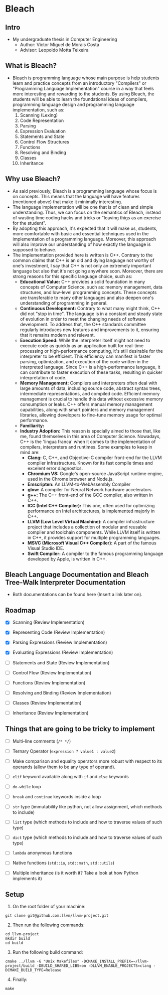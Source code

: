 # Bleach

## Intro
* My undergraduate thesis in Computer Engineering
  * Author: Victor Miguel de Morais Costa
  * Advisor: Leopoldo Motta Teixeira


## What is Bleach?
* Bleach is programming language whose main purpose is help students learn and practice concepts from an introductory "Compilers" or "Programming Language Implementation" course in a way that feels more interesting and rewarding to the students. By using Bleach, the students will be able to learn the foundational ideas of compilers, programming language design and programming language implementation, such as:
  01. Scanning (Lexing)
  02. Code Representation
  03. Parsing
  04. Expression Evaluation
  05. Statements and State
  06. Control Flow Structures
  07. Functions
  08. Resolving and Binding
  09. Classes
  10. Inheritance


## Why use Bleach?
* As said previously, Bleach is a programming language whose focus is on concepts. This means that the language will have features (mentioned above) that make it minimally interesting.
* The language implementation will be one that is of clean and simple understanding. Thus, we can focus on the semantics of Bleach, instead of wasting time coding hacks and tricks or "leaving thigs as an exercise for the student".
* By adopting this approach, it's expected that it will make us, students, more comfortable with basic and essential techniques used in the implementation of a programming language. Moreover, this approach will also improve our understanding of how exactly the language is supposed to behave.
* The implementation provided here is written is C++. Contrary to the common claims that C++ is an old and dying language not worthy of one's investment, I say that C++ is not only an extremely important language but also that it's not going anywhere soon. Moreover, there are strong reasons for this specific language choice, such as:
  * __Educational Value:__  C++ provides a solid foundation in many concepts of Computer Science, such as: memory management, data structures, and low-level programming concepts. These concepts are transferable to many other languages and also deepen one's understanding of programming in general.
  * __Continuous Development:__ Contrary to what many might think, C++ did not "stop in time". The language is in a constant and steady state of evolution in order to meet the changing needs of software development. To address that, the C++ standards committee regularly introduces new features and improvements to it, ensuring that it remains modern and relevant.
  * __Execution Speed:__ While the interpreter itself might not need to execute code as quickly as an application built for real-time processing or high-performance computing, it's still desirable for the interpreter to be efficient. This efficiency can manifest in faster parsing, optimization, and execution of the code written in the interpreted language. Since C++ is a high-performance language, it can contribute to faster execution of these tasks, resulting in quicker interpretation of code.
  * __Memory Management:__ Compilers and interpreters often deal with large amounts of data, including source code, abstract syntax trees, intermediate representations, and compiled code. Efficient memory management is crucial to handle this data without excessive memory consumption or leaks. C++ offers manual memory management capabilities, along with smart pointers and memory management libraries, allowing developers to fine-tune memory usage for optimal performance.
  * __Familiarity:__
  * __Industry Adoption:__ This reason is specially aimed to those that, like me, found themselves in this area of Computer Science. Nowadays, C++ is the 'lingua franca' when it comes to the implementation of compilers, interpreters and runtimes. Some examples to keep in mind are:
    * __Clang:__ C, C++, and Objective-C compiler front-end for the LLVM compiler infrastructure. Known for its fast compile times and excelent error diagnostics.
    * __Chromium V8:__ Google's open-source JavaScript runtime engine, used in the Chrome browser and Node.js.
    * __Emscripten:__ An LLVM-to-WebAssembly Compiler
    * __glow:__ A compiler for Neural Network hardware accelerators
    * __g++:__ The C++ front-end of the GCC compiler, also written in C++.
    * __ICC (Intel C++ Compiler):__ This one, often used for optimizing performance on Intel architectures, is implemented majorly in C++.
    * __LLVM (Low Level Virtual Machine):__ A compiler infrastructure project that includes a collection of modular and reusable compiler and toolchain components. While LLVM itself is written in C++, it provides support for multiple programming languages.
    * __MSVC (Microsoft Visual C++ Compiler):__ A part of the famous Visual Studio IDE.
    * __Swift Compiler:__ A compiler to the famous programming language developed by Apple, is written in C++.


## Bleach Language Documentation and Bleach Tree-Walk Interpreter Documentation
* Both documentations can be found here (Insert a link later on).


## Roadmap
- [x] Scanning (Review Implementation)
- [x] Representing Code (Review Implementation)
- [x] Parsing Expressions (Review Implementation)
- [x] Evaluating Expressions (Review Implementation)
- [ ] Statements and State (Review Implementation)
- [ ] Control Flow (Review Implementation)
- [ ] Functions (Review Implementation)
- [ ] Resolving and Binding (Review Implementation)
- [ ] Classes (Review Implementation)
- [ ] Inheritance (Review Implementation)


## Things that are going to be tricky to implement
- [ ] Multi-line comments (```/* */```)
- [ ] Ternary Operator (```expression ? value1 : value2```)
- [ ] Make comparison and equality operators more robust with respect to its operands (allow them to be any type of operand).
- [ ] ```elif``` keyword available along with ```if``` and ```else``` keywords
- [ ] ```do-while``` loop
- [ ] ```break``` and ```continue``` keywords inside a loop
- [ ] ```str``` type (immutability like python, not allow assignment, which methods to include)
- [ ] ```list``` type (which methods to include and how to traverse values of such type)
- [ ] ```dict``` type (which methods to include and how to traverse values of such type)
- [ ] ```lambda``` anonymous functions
- [ ] Native functions (```std::io```, ```std::math```, ```std::utils```)
- [ ] Multiple inheritance (is it worth it? Take a look at how Python implements it)


## Setup
1. On the root folder of your machine:
```shell
git clone git@github.com:llvm/llvm-project.git
```
2. Then run the following commands:
```shell
cd llvm-project
mkdir build
cd build
```
3. Run the following build command: 
```shell
cmake ../llvm -G "Unix Makefiles" -DCMAKE_INSTALL_PREFIX=~/llvm-project/build -DBUILD_SHARED_LIBS=on -DLLVM_ENABLE_PROJECTS=clang -DCMAKE_BUILD_TYPE=Release
```
4. Finally:
```shell
make
```
